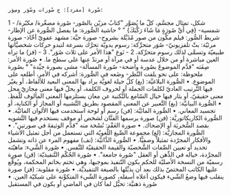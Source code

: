 	صُورة [مفرد]: ج صُورات وصُوَر وصِوَر:
1 - شكل، تمثال مجسَّم، كلّ ما يُصَوَّر "كتابٌ مزيّن بالصّور- ‌صُورة مصغّرة/ مكبّرة/ شمسية- {فِي أَيِّ ‌صُورَةٍ مَا شَاءَ رَكَّبَكَ} " ° حاشية الصُّورة: ما يفصل الصُّورة عن الإطار- شريط الصُّور: فيلم مكّون من صور مُذَيَّلة بشروح- ‌صورة حيَّة: مشهد عفويّ أخّاذ- ‌صورة مرئيّة: بثّ تلفزيونيّ- صُوَر متحرِّكة: رسوم يدويّة تحرَّك بسرعة لتبدو حركات شخصيَّاتها طبيعيّة وتسمَّى لذلك رسوم متحرِّكة.
2 - نَوع "هذا الأمر على ثلاث صُوَر".
3 - (فز) ما تراه العين مباشرة أو من خلال عدسة أو في مرآة أو مرتدّ عنها على سطح ما.
• ‌صُورة الأمر: صِفَته "قدَّم الموضوعَ بصُورة واضحة- ‌صُورة المسألة- مشى بصورة جيِّدة" ° بصُورة ملحوظة: على نحو يلفت النَّظر- وضَعه في الصُّورة: أشركه في الأمر، أطلعه على الموضوع.
• الصُّورة البلاغيَّة: (بغ) كلّ حيلة لغويَّة يراد بها المعنى البعيد للألفاظ، أو يغيّر فيها التَّرتيب العاديّ لكلمات الجملة أو لحروف الكلمة، أو يحلّ فيها معنى مجازيّ محل معنى حقيقيّ، أو يثار فيها خيال السّامع بالتَّكنية عن معان يستلزمها المعنى المألوف للَّفظ.
• الصُّورة البيانيَّة: (بغ) التَّعبير عن المعنى المقصود بطريق التَّشبيه أو المجاز أو الكناية، أو تجسيد المعاني.
• الصُّورة المائيَّة: (فن) رسم أو لوحة استخدمت فيها الألوان المائيَّة.
• الصُّورة الكاريكاتوريَّة: (فن) ‌صورة يرسمها الفنَّان لشخص أو موقف يستخدم فيها التَّشويه بقصد السُّخريَة أو الإضحاك.
• ‌صورة العَقْد: نُسْخة منه "قدَّم الوثيقةَ في صورتين".
• الصُّورة المجازيَّة: (لغ) مجموعة الصِّيغ اللُّغويّة التي تستعمل من أجل تمثيل الأشياء والأفكار المجرّدة تمثيلاً وصفيًّا.
• الصُّورة الذَّاتيَّة: (نف) مفهوم المرء عن ذاته وتشمل تحديد أو تعيين الصِّفات الشَّخصيّة والقيمة الحقيقيّة للنَّفس.
• ‌صُورة الشَّيء: ماهيّته المجرَّدة، خياله في الذِّهن أو العقل "‌صُورة جامعة".
• ‌صُورة الحُكْم التَّنفيذيّة: (قن) ‌صورة رسميّة من النسخة الأصليّة للحكم يكون التّنفيذ بموجبها، وهي تختم بخاتم المحكمة، ويُوقِّع عليها الكاتب المختصّ بذلك بعد أن يذيِّلها بالصيغة التنفيذيَّة.
• ‌صُورة مقلوبة: (فز) ‌صورة ينقلب فيها وضعُ الشّيء فيكون أعلاه أسفله، كصورة الشّيء المتكوِّنة على شبكيّة العين.
• ‌صُورة ذهنيَّة: تخيُّل لما كان في الماضي أو يكون في المستقبل